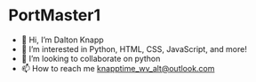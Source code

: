# PortMaster1
- 👋 Hi, I’m Dalton Knapp
- 👀 I’m interested in Python, HTML, CSS, JavaScript, and more!
- 💞️ I’m looking to collaborate on python
- 📫 How to reach me [knapptime_wv_alt@outlook.com](mailto://knapptime_wv_alt@outlook.com)

<!---
PortMaster1/PortMaster1 is a ✨ special ✨ repository because its `README.md` (this file) appears on your GitHub profile.
You can click the Preview link to take a look at your changes.
--->
